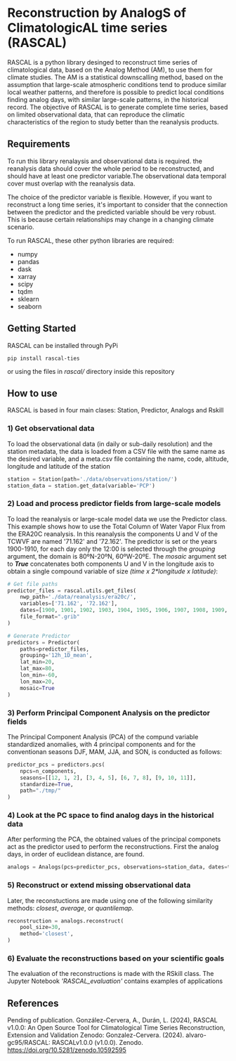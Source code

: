 # Reconstruction by AnalogS of ClimatologicAL time series (RASCAL)
RASCAL is a python library desinged to reconstruct time series of climatological data, based on the Analog Method (AM), to use them for climate studies. The AM is a statistical downscalling method, based on the assumption that large-scale atmospheric conditions tend to produce similar local weather patterns, and therefore is possible to predict local conditions finding analog days, with similar large-scale patterns, in the historical record. 
The objective of RASCAL is to generate complete time series, based on limited observational data, that can reproduce the climatic characteristics of the region to study better than the reanalysis products.

## Requirements
To run this library renalaysis and observational data is required. the reanalysis data should cover the whole period to be reconstructed, and should have at least one predictor variable.The observational data temporal cover must overlap with the reanalysis data.

The choice of the predictor variable is flexible. However, if you want to reconstruct a long time series, it's important to consider that the connection between the predictor and the predicted variable should be very robust. This is because certain relationships may change in a changing climate scenario.

To run RASCAL, these other python libraries are required:
- numpy
- pandas
- dask
- xarray
- scipy
- tqdm
- sklearn
- seaborn

## Getting Started

RASCAL can be installed through PyPi

```
pip install rascal-ties
```
or using the files in _rascal/_ directory inside this repository


## How to use

RASCAL is based in four main clases: Station, Predictor, Analogs and Rskill

### 1) Get observational data
To load the observational data (in daily or sub-daily resolution) and the station metadata, the data is loaded from a CSV file with the same name as the desired variable, and a meta.csv file containing the name, code, altitude, longitude and latitude of the station

```python
station = Station(path='./data/observations/station/')
station_data = station.get_data(variable='PCP')
```

### 2) Load and process predictor fields from large-scale models
To load the reanalysis or large-scale model data we use the Predictor class. This example shows how to use the Total Column of Water Vapor Flux from the ERA20C reanalysis. In this reanalysis the components U and V of the TCWVF are named '71.162' and '72.162'. The predictor is set or the years 1900-1910, for each day only the 12:00 is selected through the _grouping_ argument, the domain is 80ºN-20ºN, 60ºW-20ºE. The _mosaic_ argument set to ___True___ concatenates both components U and V in the longitude axis to obtain a single compound variable of size _(time x 2*longitude x latitude)_:

```python
# Get file paths
predictor_files = rascal.utils.get_files(
    nwp_path='./data/reanalysis/era20c/',
    variables=['71.162', '72.162'],
    dates=[1900, 1901, 1902, 1903, 1904, 1905, 1906, 1907, 1908, 1909, 1910],
    file_format=".grib"
)

# Generate Predictor
predictors = Predictor(
    paths=predictor_files,
    grouping='12h_1D_mean',
    lat_min=20,
    lat_max=80,
    lon_min=-60,
    lon_max=20,
    mosaic=True
)

```
### 3) Perform Principal Component Analysis on the predictor fields
The Principal Component Analysis (PCA) of the compund variable standardized anomalies, with 4 principal components and for the conventionan seasons DJF, MAM, JJA, and SON,  is conducted as follows:
```python
predictor_pcs = predictors.pcs(
    npcs=n_components,
    seasons=[[12, 1, 2], [3, 4, 5], [6, 7, 8], [9, 10, 11]],
    standardize=True,
    path="./tmp/"
)
```

### 4) Look at the PC space to find analog days in the historical data
After performing the PCA, the obtained values of the principal componets act as the predictor used to perform the reconstructions. First the analog days, in order of euclidean distance, are found.

```python
analogs = Analogs(pcs=predictor_pcs, observations=station_data, dates=test_dates)
```

### 5) Reconstruct or extend missing observational data 
Later, the reconstuctions are made using one of the following similarity methods: _closest_, _average_, or _quantilemap_.

```python
reconstruction = analogs.reconstruct(
    pool_size=30,
    method='closest',
)
```
### 6) Evaluate the reconstructions based on your scientific goals
The evaluation of the reconstructions is made with the RSkill class. The Jupyter Notebook _'RASCAL_evaluation'_ contains examples of applications

## References
Pending of publication. González-Cervera, A., Durán, L. (2024), RASCAL v1.0.0: An Open Source Tool for Climatological Time Series Reconstruction, Extension and Validation
Zenodo: Gonzalez-Cervera. (2024). alvaro-gc95/RASCAL: RASCALv1.0.0 (v1.0.0). Zenodo. https://doi.org/10.5281/zenodo.10592595

